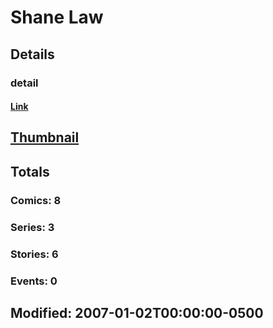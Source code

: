 # Shane  Law 
## Details
### detail
#### [Link](http://marvel.com/comics/creators/10263/shane_law?utm_campaign=apiRef&utm_source=225578a89fc76f3d20fbffda5d17a88d)
## [Thumbnail](http://i.annihil.us/u/prod/marvel/i/mg/b/40/image_not_available.jpg)
## Totals
### Comics: 8
### Series: 3
### Stories: 6
### Events: 0
## Modified: 2007-01-02T00:00:00-0500